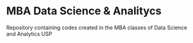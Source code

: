 # MBA Data Science & Analitycs 

Repository containing codes created in the MBA classes of Data Science and Analytics USP

